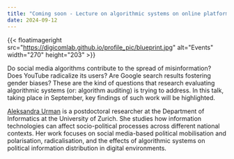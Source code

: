 ```yaml
---
title: "Coming soon - Lecture on algorithmic systems on online platforms (by Aleksandra Urman)"
date: 2024-09-12
---
```



{{< floatimageright src="https://digicomlab.github.io/profile_pic/blueprint.jpg" alt="Events" width="270" height="203" >}}

Do social media algorithms contribute to the spread of misinformation? Does YouTube radicalize its users? Are Google search results fostering gender biases? These are the kind of questions that research evaluating algorithmic systems (or: algorithm auditing) is trying to address. In this talk, taking place in September, key findings of such work will be highlighted.

[Aleksandra Urman](https://www.ifi.uzh.ch/en/scg/people/urman.html) is a postdoctoral researcher at the Department of Informatics at the University of Zurich. She studies how information technologies can affect socio-political processes across different national contexts. Her work focuses on social media-based political mobilisation and polarisation, radicalisation, and the effects of algorithmic systems on political information distribution in digital environments. 

